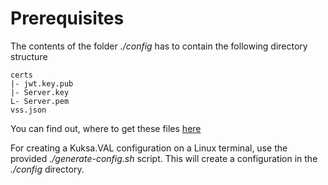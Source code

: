 <!---
  Copyright (c) 2021 Robert Bosch GmbH

  This Source Code Form is subject to the terms of the Mozilla Public
  License, v. 2.0. If a copy of the MPL was not distributed with this
  file, You can obtain one at https://mozilla.org/MPL/2.0/.

  SPDX-License-Identifier: MPL-2.0
-->

# Prerequisites

The contents of the folder _./config_ has to contain the following directory structure

```code
certs
|- jwt.key.pub
|- Server.key
L- Server.pem
vss.json
```

You can find out, where to get these files [here](https://github.com/GENIVI/iot-event-analytics/blob/develop/docker/kuksa.val2iotea/README.md)

For creating a Kuksa.VAL configuration on a Linux terminal, use the provided _./generate-config.sh_ script. This will create a configuration in the _./config_ directory.
